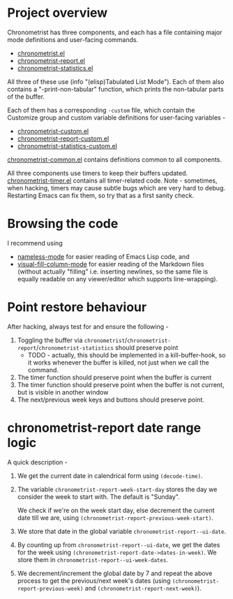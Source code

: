 # Project overview
Chronometrist has three components, and each has a file containing major mode definitions and user-facing commands.
- [chronometrist.el](chronometrist.el)
- [chronometrist-report.el](chronometrist-report.el)
- [chronometrist-statistics.el](chronometrist-statistics.el)

All three of these use (info "(elisp)Tabulated List Mode"). Each of them also contains a "-print-non-tabular" function, which prints the non-tabular parts of the buffer.

Each of them has a corresponding `-custom` file, which contain the Customize group and custom variable definitions for user-facing variables -
- [chronometrist-custom.el](chronometrist-custom.el)
- [chronometrist-report-custom.el](chronometrist-report-custom.el)
- [chronometrist-statistics-custom.el](chronometrist-statistics-custom.el)

[chronometrist-common.el](chronometrist-common.el) contains definitions common to all components.

All three components use timers to keep their buffers updated. [chronometrist-timer.el](chronometrist-timer.el) contains all timer-related code. Note - sometimes, when hacking, timers may cause subtle bugs which are very hard to debug. Restarting Emacs can fix them, so try that as a first sanity check.

# Browsing the code
I recommend using
* [nameless-mode](https://github.com/Malabarba/Nameless) for easier reading of Emacs Lisp code, and
* [visual-fill-column-mode](https://github.com/joostkremers/visual-fill-column) for easier reading of the Markdown files (without actually "filling" i.e. inserting newlines, so the same file is equally readable on any viewer/editor which supports line-wrapping).

# Point restore behaviour
After hacking, always test for and ensure the following -
1. Toggling the buffer via `chronometrist`/`chronometrist-report`/`chronometrist-statistics` should preserve point
   - TODO - actually, this should be implemented in a kill-buffer-hook, so it works whenever the buffer is killed, not just when we call the command.
2. The timer function should preserve point when the buffer is current
3. The timer function should preserve point when the buffer is not current, but is visible in another window
4. The next/previous week keys and buttons should preserve point.

# chronometrist-report date range logic
A quick description -
1. We get the current date in calendrical form using `(decode-time)`.
2. The variable `chronometrist-report-week-start-day` stores the day we consider the week to start with. The default is "Sunday".

   We check if we're on the week start day, else decrement the current date till we are, using `(chronometrist-report-previous-week-start)`.
3. We store that date in the global variable `chronometrist-report--ui-date`.
4. By counting up from `chronometrist-report--ui-date`, we get the dates for the week using `(chronometrist-report-date->dates-in-week)`. We store them in `chronometrist-report--ui-week-dates`.
5. We decrement/increment the global date by 7 and repeat the above process to get the previous/next week's dates (using `(chronometrist-report-previous-week)` and `(chronometrist-report-next-week)`).

